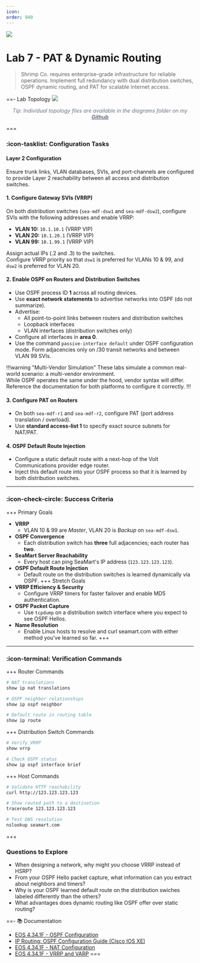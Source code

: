 ```yaml
---
icon:
order: 940
---
```

![](/static/network-academy/shrimpco/banner.png)

# Lab 7 - PAT & Dynamic Routing
> Shrimp Co. requires enterprise-grade infrastructure for reliable operations. Implement full redundancy with dual distribution switches, OSPF dynamic routing, and PAT for scalable internet access.

==- Lab Topology
![](https://raw.githubusercontent.com/network-chadmin/containerlab/refs/heads/main/network-academy/shrimp-co/diagrams/07_pat-dynamic-routing.png)

<p style="font-style: italic; color: #6b7280; font-size: 0.875rem; margin-top: 8px; text-align: center;">
<em>Tip: Individual topology files are available in the diagrams folder on my<strong><a href="https://github.com/network-chadmin/containerlab/tree/main/network-academy/shrimp-co/diagrams" style="color: #6b7280;"> Github</a></strong></em>
</p>
===

### :icon-tasklist: Configuration Tasks

#### Layer 2 Configuration
Ensure trunk links, VLAN databases, SVIs, and port-channels are configured to provide Layer 2 reachability between all access and distribution switches.

#### 1. Configure Gateway SVIs (VRRP)
On both distribution switches (`sea-mdf-dsw1` and `sea-mdf-dsw2`), configure SVIs with the following addresses and enable VRRP:

- **VLAN 10:** `10.1.10.1` (VRRP VIP)
- **VLAN 20:** `10.1.20.1` (VRRP VIP)
- **VLAN 99:** `10.1.99.1` (VRRP VIP)

Assign actual IPs (.2 and .3) to the switches.  
Configure VRRP priority so that `dsw1` is preferred for VLANs 10 & 99, and `dsw2` is preferred for VLAN 20.

#### 2. Enable OSPF on Routers and Distribution Switches
- Use OSPF process ID **1** across all routing devices.
- Use **exact network statements** to advertise networks into OSPF (do not summarize).
- Advertise:
  - All point-to-point links between routers and distribution switches
  - Loopback interfaces
  - VLAN interfaces (distribution switches only)
- Configure all interfaces in **area 0**.
- Use the command `passive-interface default` under OSPF configuration mode. Form adjacencies only on /30 transit networks and between VLAN 99 SVIs.

!!!warning "Multi-Vendor Simulation"
These labs simulate a common real-world scenario: a multi-vendor environment.  
While OSPF operates the same under the hood, vendor syntax will differ. Reference the documentation for both platforms to configure it correctly.
!!!

#### 3. Configure PAT on Routers
- On both `sea-mdf-r1` and `sea-mdf-r2`, configure PAT (port address translation / overload).
- Use **standard access-list 1** to specify exact source subnets for NAT/PAT.

#### 4. OSPF Default Route Injection
- Configure a static default route with a next-hop of the Volt Communications provider edge router.
- Inject this default route into your OSPF process so that it is learned by both distribution switches.

---

### :icon-check-circle: Success Criteria

+++ Primary Goals
- **VRRP**
    - VLAN 10 & 99 are *Master*, VLAN 20 is *Backup* on `sea-mdf-dsw1`.
- **OSPF Convergence**
    - Each distribution switch has **three** full adjacencies; each router has **two**.
- **SeaMart Server Reachability**
    - Every host can ping SeaMart's IP address (`123.123.123.123`).
- **OSPF Default Route Injection**
    - Default route on the distribution switches is learned dynamically via OSPF.
+++ Stretch Goals
- **VRRP Efficiency & Security**
    - Configure VRRP timers for faster failover and enable MD5 authentication.
- **OSPF Packet Capture**
    - Use `tcpdump` on a distribution switch interface where you expect to see OSPF Hellos.
- **Name Resolution**
    - Enable Linux hosts to resolve and curl seamart.com with either method you've learned so far.
+++

---

### :icon-terminal: Verification Commands

+++ Router Commands
```bash
# NAT translations
show ip nat translations

# OSPF neighbor relationships
show ip ospf neighbor

# Default route in routing table
show ip route
```

+++ Distribution Switch Commands
```bash
# Verify VRRP
show vrrp

# Check OSPF status
show ip ospf interface brief
```

+++ Host Commands
```bash
# Validate HTTP reachability
curl http://123.123.123.123

# Show routed path to a destination
traceroute 123.123.123.123

# Test DNS resolution
nslookup seamart.com
```
+++

### Questions to Explore
* When designing a network, why might you choose VRRP instead of HSRP?  
* From your OSPF Hello packet capture, what information can you extract about neighbors and timers?  
* Why is your OSPF learned default route on the distribution swiches labeled differently than the others? 
* What advantages does dynamic routing like OSPF offer over static routing?

==- :books: Documentation
- [EOS 4.34.1F - OSPF Configuration](https://www.arista.com/en/um-eos/eos-ip-routing)
- [IP Routing: OSPF Configuration Guide (Cisco IOS XE)](https://www.cisco.com/c/en/us/td/docs/ios-xml/ios/iproute_ospf/configuration/xe-16/iro-xe-16-book/iro-cfg.html)
- [EOS 4.34.1F - NAT Configuration](https://www.arista.com/en/um-eos/eos-nat)
- [EOS 4.34.1F - VRRP and VARP](https://www.arista.com/en/um-eos/eos-vrrp-and-varp)
===
